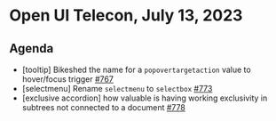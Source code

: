 # Open UI Telecon, July 13, 2023

## Agenda

- [tooltip] Bikeshed the name for a `popovertargetaction` value to hover/focus trigger [#767](https://github.com/openui/open-ui/issues/767)
- [selectmenu] Rename `selectmenu` to `selectbox` [#773](https://github.com/openui/open-ui/issues/773)
- [exclusive accordion] how valuable is having working exclusivity in subtrees not connected to a document [#778](https://github.com/openui/open-ui/issues/778)
